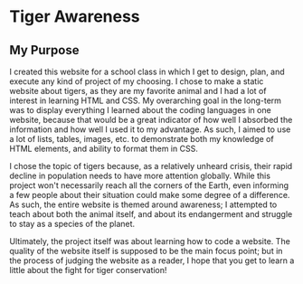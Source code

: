 # Tiger Awareness

## My Purpose

I created this website for a school class in which I get to design, plan, and execute any kind of project of my choosing. I chose to make a static website about tigers, as they are my favorite animal and I had a lot of interest in learning HTML and CSS. My overarching goal in the long-term was to display everything I learned about the coding languages in one website, because that would be a great indicator of how well I absorbed the information and how well I used it to my advantage. As such, I aimed to use a lot of lists, tables, images, etc. to demonstrate both my knowledge of HTML elements, and ability to format them in CSS. 

I chose the topic of tigers because, as a relatively unheard crisis, their rapid decline in population needs to have more attention globally. While this project won't necessarily reach all the corners of the Earth, even informing a few people about their situation could make some degree of a difference. As such, the entire website is themed around awareness; I attempted to teach about both the animal itself, and about its endangerment and struggle to stay as a species of the planet.

Ultimately, the project itself was about learning how to code a website. The quality of the website itself is supposed to be the main focus point; but in the process of judging the website as a reader, I hope that you get to learn a little about the fight for tiger conservation!
